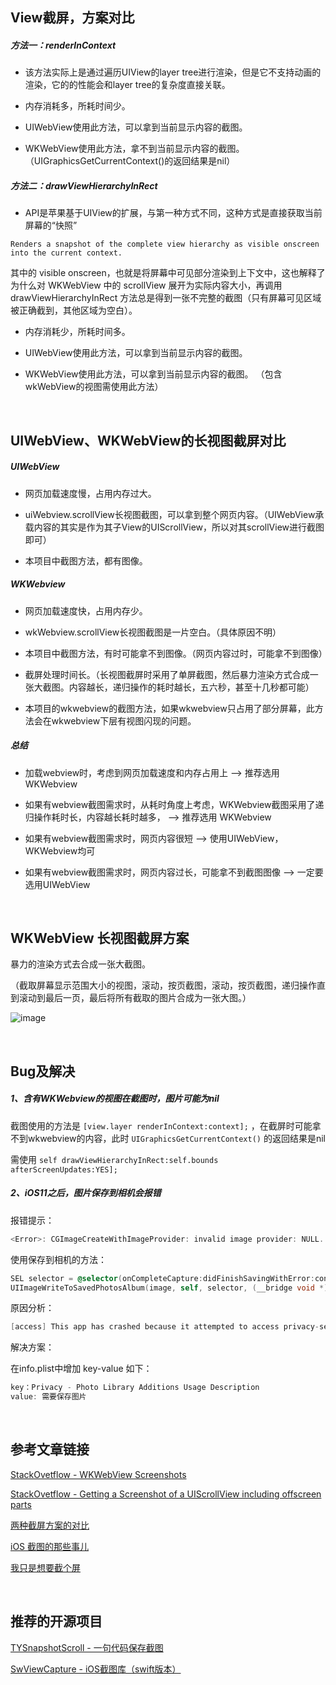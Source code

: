 ## View截屏，方案对比

##### 方法一：renderInContext

- 该方法实际上是通过遍历UIView的layer tree进行渲染，但是它不支持动画的渲染，它的的性能会和layer tree的复杂度直接关联。

- 内存消耗多，所耗时间少。

- UIWebView使用此方法，可以拿到当前显示内容的截图。

- WKWebView使用此方法，拿不到当前显示内容的截图。（UIGraphicsGetCurrentContext()的返回结果是nil）

##### 方法二：drawViewHierarchyInRect

- API是苹果基于UIView的扩展，与第一种方式不同，这种方式是直接获取当前屏幕的“快照”
```
Renders a snapshot of the complete view hierarchy as visible onscreen into the current context.
```
其中的 visible onscreen，也就是将屏幕中可见部分渲染到上下文中，这也解释了为什么对 WKWebView 中的 scrollView 展开为实际内容大小，再调用 drawViewHierarchyInRect 方法总是得到一张不完整的截图（只有屏幕可见区域被正确截到，其他区域为空白）。

- 内存消耗少，所耗时间多。

- UIWebView使用此方法，可以拿到当前显示内容的截图。

- WKWebView使用此方法，可以拿到当前显示内容的截图。 （包含wkWebView的视图需使用此方法）

<br>



## UIWebView、WKWebView的长视图截屏对比

##### UIWebView

- 网页加载速度慢，占用内存过大。

- uiWebview.scrollView长视图截图，可以拿到整个网页内容。（UIWebView承载内容的其实是作为其子View的UIScrollView，所以对其scrollView进行截图即可）

- 本项目中截图方法，都有图像。

##### WKWebview

- 网页加载速度快，占用内存少。

- wkWebview.scrollView长视图截图是一片空白。（具体原因不明）

- 本项目中截图方法，有时可能拿不到图像。（网页内容过时，可能拿不到图像）

- 截屏处理时间长。（长视图截屏时采用了单屏截图，然后暴力渲染方式合成一张大截图。内容越长，递归操作的耗时越长，五六秒，甚至十几秒都可能）

- 本项目的wkwebview的截图方法，如果wkwebview只占用了部分屏幕，此方法会在wkwebview下层有视图闪现的问题。

##### 总结

- 加载webview时，考虑到网页加载速度和内存占用上 —> 推荐选用 WKWebview

- 如果有webview截图需求时，从耗时角度上考虑，WKWebview截图采用了递归操作耗时长，内容越长耗时越多， —> 推荐选用 WKWebview

- 如果有webview截图需求时，网页内容很短 —> 使用UIWebView，WKWebview均可

- 如果有webview截图需求时，网页内容过长，可能拿不到截图图像 —> 一定要选用UIWebView

<br>



## WKWebView 长视图截屏方案

暴力的渲染方式去合成一张大截图。

（截取屏幕显示范围大小的视图，滚动，按页截图，滚动，按页截图，递归操作直到滚动到最后一页，最后将所有截取的图片合成为一张大图。）

![image](http://blog.startry.com/img/blog_swvc_wkwebview.png)

<br>



## Bug及解决

##### 1、含有WKWebview的视图在截图时，图片可能为nil

截图使用的方法是 ` [view.layer renderInContext:context]; ` ，在截屏时可能拿不到wkwebview的内容，此时 `UIGraphicsGetCurrentContext()` 的返回结果是nil

需使用 ` self drawViewHierarchyInRect:self.bounds afterScreenUpdates:YES]; `


##### 2、iOS11之后，图片保存到相机会报错

报错提示：

```objective-c
<Error>: CGImageCreateWithImageProvider: invalid image provider: NULL.
```
使用保存到相机的方法：

```objective-c
SEL selector = @selector(onCompleteCapture:didFinishSavingWithError:contextInfo:);
UIImageWriteToSavedPhotosAlbum(image, self, selector, (__bridge void *)self);
```

原因分析：

```objective-c
[access] This app has crashed because it attempted to access privacy-sensitive data without a usage description.  The app's Info.plist must contain an NSPhotoLibraryAddUsageDescription key with a string value explaining to the user how the app uses this data.
```

解决方案：

在info.plist中增加 key-value 如下：

```objective-c
key：Privacy - Photo Library Additions Usage Description
value: 需要保存图片
```
<br>



## 参考文章链接

[StackOvetflow - WKWebView Screenshots](https://stackoverflow.com/questions/24727499/wkwebview-screenshots)

[StackOvetflow - Getting a Screenshot of a UIScrollView including offscreen parts](https://stackoverflow.com/questions/3539717/getting-a-screenshot-of-a-uiscrollview-including-offscreen-parts)

[两种截屏方案的对比](https://blog.csdn.net/lizitao/article/details/74857890)

[iOS 截图的那些事儿](https://www.jianshu.com/p/3327ffeb7fa5)

[我只是想要截个屏](http://blog.startry.com/2016/02/24/Screenshots-With-SwViewCapture/)

<br>



## 推荐的开源项目

[TYSnapshotScroll - 一句代码保存截图]( https://github.com/TonyReet/TYSnapshotScroll)

[SwViewCapture - iOS截图库（swift版本） ](https://github.com/startry/SwViewCapture)

